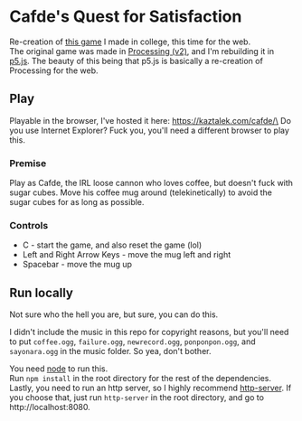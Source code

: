 # Cafde's Quest for Satisfaction
Re-creation of [this game](https://kaztalek.com/games/cafde) I made in college, this time for the web.\
The original game was made in [Processing (v2)](https://processing.org/), and I'm rebuilding it in [p5.js](https://p5js.org/). The beauty of this being that p5.js is basically a re-creation of Processing for the web.

## Play
Playable in the browser, I've hosted it here: https://kaztalek.com/cafde/\
Do you use Internet Explorer? Fuck you, you'll need a different browser to play this.
### Premise
Play as Cafde, the IRL loose cannon who loves coffee, but doesn't fuck with sugar cubes. Move his coffee mug around (telekinetically) to avoid the sugar cubes for as long as possible.
### Controls
- C - start the game, and also reset the game (lol)
- Left and Right Arrow Keys - move the mug left and right
- Spacebar - move the mug up

## Run locally
Not sure who the hell you are, but sure, you can do this.

I didn't include the music in this repo for copyright reasons, but you'll need to put `coffee.ogg`, `failure.ogg`, `newrecord.ogg`, `ponponpon.ogg`, and `sayonara.ogg` in the music folder. So yea, don't bother.

You need [node](https://nodejs.org/en/) to run this.\
Run `npm install` in the root directory for the rest of the dependencies.\
Lastly, you need to run an http server, so I highly recommend [http-server](https://github.com/indexzero/http-server). If you choose that, just run `http-server` in the root directory, and go to http://localhost:8080.

